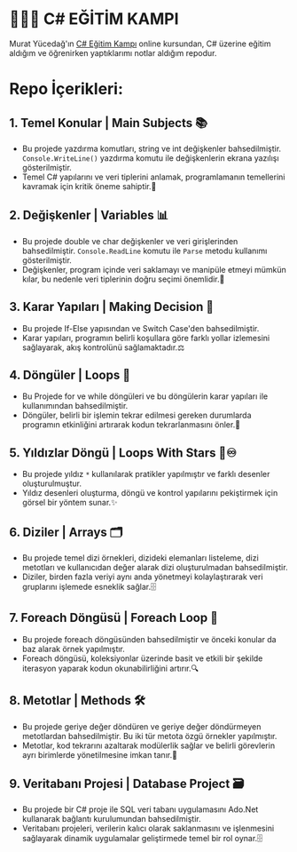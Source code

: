 # 👩🏼‍💻 C# EĞİTİM KAMPI

Murat Yücedağ'ın [C# Eğitim Kampı](https://youtube.com/playlist?list=PLKnjBHu2xXNPmFMvGKVHA_ijjrgUyNIXr&si=cLyDHRSu0go-YLPt) online kursundan, C# üzerine eğitim aldığım ve öğrenirken yaptıklarımı notlar aldığım repodur.

# Repo İçerikleri:

## 1. Temel Konular | Main Subjects 📚
+ Bu projede yazdırma komutları, string ve int değişkenler bahsedilmiştir. `Console.WriteLine()` yazdırma komutu ile değişkenlerin ekrana yazılışı gösterilmiştir.
+ Temel C# yapılarını ve veri tiplerini anlamak, programlamanın temellerini kavramak için kritik öneme sahiptir.📖

## 2. Değişkenler | Variables 📊
+ Bu projede double ve char değişkenler ve veri girişlerinden bahsedilmiştir. `Console.ReadLine` komutu ile `Parse` metodu kullanımı gösterilmiştir.
+ Değişkenler, program içinde veri saklamayı ve manipüle etmeyi mümkün kılar, bu nedenle veri tiplerinin doğru seçimi önemlidir.🔢

## 3. Karar Yapıları | Making Decision 🧠
+ Bu projede If-Else yapısından ve Switch Case'den bahsedilmiştir.
+ Karar yapıları, programın belirli koşullara göre farklı yollar izlemesini sağlayarak, akış kontrolünü sağlamaktadır.⚖️

## 4. Döngüler | Loops 🔁
+ Bu Projede for ve while döngüleri ve bu döngülerin karar yapıları ile kullanımından bahsedilmiştir.
+ Döngüler, belirli bir işlemin tekrar edilmesi gereken durumlarda programın etkinliğini artırarak kodun tekrarlanmasını önler.🔄

## 5. Yıldızlar Döngü | Loops With Stars 🌟♾️
+ Bu projede yıldız `*` kullanılarak pratikler yapılmıştır ve farklı desenler oluşturulmuştur.
+ Yıldız desenleri oluşturma, döngü ve kontrol yapılarını pekiştirmek için görsel bir yöntem sunar.✨

## 6. Diziler | Arrays 🗂️
+ Bu projede temel dizi örnekleri, dizideki elemanları listeleme, dizi metotları ve kullanıcıdan değer alarak dizi oluşturulmadan bahsedilmiştir.
+ Diziler, birden fazla veriyi aynı anda yönetmeyi kolaylaştırarak veri gruplarını işlemede esneklik sağlar.🗄️

## 7. Foreach Döngüsü | Foreach Loop 🔂
+ Bu projede foreach döngüsünden bahsedilmiştir ve önceki konular da baz alarak örnek yapılmıştır.
+ Foreach döngüsü, koleksiyonlar üzerinde basit ve etkili bir şekilde iterasyon yaparak kodun okunabilirliğini artırır.🔍

## 8. Metotlar | Methods 🛠️
+ Bu projede geriye değer döndüren ve geriye değer döndürmeyen metotlardan bahsedilmiştir. Bu iki tür metota özgü örnekler yapılmıştır.
+ Metotlar, kod tekrarını azaltarak modülerlik sağlar ve belirli görevlerin ayrı birimlerde yönetilmesine imkan tanır.🔧

## 9. Veritabanı Projesi | Database Project 🗃️
+ Bu projede bir C# proje ile SQL veri tabanı uygulamasını Ado.Net kullanarak bağlantı kurulumundan bahsedilmiştir.
+ Veritabanı projeleri, verilerin kalıcı olarak saklanmasını ve işlenmesini sağlayarak dinamik uygulamalar geliştirmede temel bir rol oynar.🗄️
